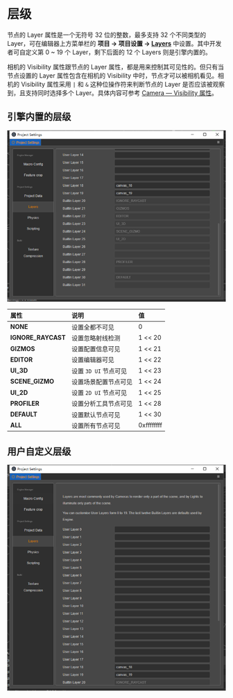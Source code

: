 # 层级

节点的 Layer 属性是一个无符号 32 位的整数，最多支持 32 个不同类型的 Layer，可在编辑器上方菜单栏的 **项目 -> 项目设置 -> [Layers](../../editor/project/index.md#layers)** 中设置。其中开发者可自定义第 0 ~ 19 个 Layer，剩下后面的 12 个 Layers 则是引擎内置的。

相机的 Visibility 属性跟节点的 Layer 属性，都是用来控制其可见性的。但只有当节点设置的 Layer 属性包含在相机的 Visibility 中时，节点才可以被相机看见。相机的 Visibility 属性采用 `|` 和 `&` 这种位操作符来判断节点的 Layer 是否应该被观察到，且支持同时选择多个 Layer。具体内容可参考 [Camera — Visibility 属性](../../editor/components/camera-component.md#%E7%9B%B8%E6%9C%BA%E5%88%86%E7%BB%84%E6%B8%B2%E6%9F%93)。

## 引擎内置的层级

![layer gizmo](scene/layer-gizmo.png)

| 属性                  | 说明                     | 值              |
| :---                  | :---                    | :---            |
| **NONE**              | 设置全都不可见            | 0               |
| **IGNORE_RAYCAST**    | 设置忽略射线检测          | 1 << 20         |
| **GIZMOS**            | 设置配置信息可见          | 1 << 21         |
| **EDITOR**            | 设置编辑器可见            | 1 << 22        |
| **UI_3D**             | 设置 `3D UI` 节点可见     | 1 << 23         |
| **SCENE_GIZMO**       | 设置场景配置节点可见       | 1 << 24         |
| **UI_2D**             | 设置 `2D UI` 节点可见     | 1 << 25         |
| **PROFILER**          | 设置分析工具节点可见       | 1 << 28         |
| **DEFAULT**           | 设置默认节点可见          | 1 << 30         |
| **ALL**               | 设置所有节点可见          | 0xffffffff      |

## 用户自定义层级

![layer gizmo](scene/layer-edit.png)
